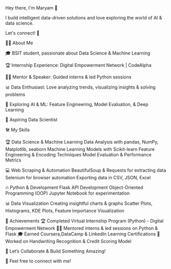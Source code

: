 Hey there, I'm Maryam 👋

I build intelligent data-driven solutions and love exploring the world of AI & data science.

Let's connect! 🚀

👩‍💻 About Me

🎓 BSIT student, passionate about Data Science & Machine Learning

🏆 Internship Experience: Digital Empowerment Network | CodeAlpha

🧑‍🏫 Mentor & Speaker: Guided interns & led Python sessions

📊 Data Enthusiast: Love analyzing trends, visualizing insights & solving problems

📍 Exploring AI & ML: Feature Engineering, Model Evaluation, & Deep Learning

🎯 Aspiring Data Scientist

🛠 My Skills

🏆 Data Science & Machine Learning
    Data Analysis with pandas, NumPy, Matplotlib, seaborn
    Machine Learning Models with Scikit-learn
    Feature Engineering & Encoding Techniques
    Model Evaluation & Performance Metrics
    
💻 Web Scraping & Automation
    BeautifulSoup & Requests for extracting data
    Selenium for browser automation
    Exporting data in CSV, JSON, Excel

🔥 Python & Development
    Flask API Development
    Object-Oriented Programming (OOP)
    Jupyter Notebook for experimentation

📊 Data Visualization
    Creating insightful charts & graphs
    Scatter Plots, Histograms, KDE Plots, Feature Importance Visualization

🌟 Achievements
    🏆 Completed Virtual Internship Program (Python) - Digital Empowerment Network
    👩‍🏫 Mentored interns & led sessions on Python & Flask
    🎓 Earned Coursera,DataCamp & LinkedIn Learning Certifications
    🚀 Worked on Handwriting Recognition & Credit Scoring Model

💬 Let’s Collaborate & Build Something Amazing!

📩 Feel free to connect with me!

